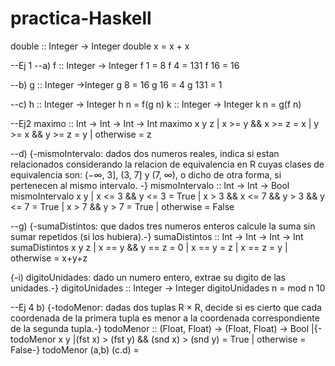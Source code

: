 # practica-Haskell
double :: Integer -> Integer
double x = x + x

--Ej 1 
--a)
f :: Integer -> Integer
f 1 = 8
f 4 = 131
f 16 = 16

--b)
g :: Integer ->Integer
g 8 = 16
g 16 = 4
g 131 = 1

--c)
h :: Integer -> Integer
h n = f(g n)
k :: Integer -> Integer
k n = g(f n)
 
--Ej2
maximo :: Int -> Int -> Int -> Int
maximo x y z | x >= y && x >= z = x
             | y >= x && y >= z = y
             | otherwise = z

--d)
{-mismoIntervalo: dados dos numeros reales, indica si estan relacionados considerando la relacion de equivalencia en R
cuyas clases de equivalencia son: (−∞, 3], (3, 7] y (7, ∞), o dicho de otra forma, si pertenecen al mismo intervalo. -}
mismoIntervalo :: Int -> Int -> Bool   
mismoIntervalo x y | x <= 3 && y <= 3 = True
                   | x > 3 && x <= 7 && y > 3 && y <= 7 = True 
                   | x > 7 && y > 7 = True 
                   | otherwise = False

--g)
{-sumaDistintos: que dados tres numeros enteros calcule la suma sin sumar repetidos (si los hubiera).-}
sumaDistintos :: Int -> Int ->  Int -> Int
sumaDistintos x y z | x == y && y == z = 0
                    | x == y = z
                    | x == z = y
                    | otherwise = x+y+z

{-i) digitoUnidades: dado un numero entero, extrae su dıgito de las unidades.-}
digitoUnidades :: Integer -> Integer
digitoUnidades n = mod n 10

--Ej 4 b) 
{-todoMenor: dadas dos tuplas R × R, decide si es cierto que cada coordenada de la primera tupla es menor a la coordenada
correspondiente de la segunda tupla.-}
todoMenor :: (Float, Float) -> (Float, Float) -> Bool
|{-todoMenor x y |(fst x) > (fst y) && (snd x) > (snd y) = True
              | otherwise = False-}
todoMenor (a,b) (c.d) = 




